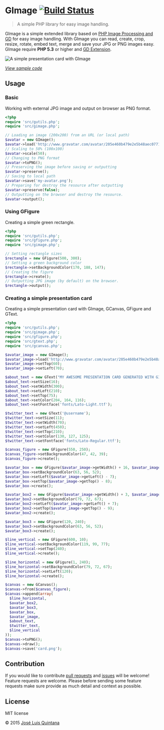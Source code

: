 # GImage [![Build Status](http://img.shields.io/travis/quintana-dev/gimage.svg?style=flat-square)](https://travis-ci.org/quintana-dev/gimage)

> A simple PHP library for easy image handling.

GImage is a simple extended library based on [PHP Image Processing and GD](http://php.net/manual/en/book.image.php) for easy image handling. With GImage you can read, create, crop, resize, rotate, embed text, merge and save your JPG or PNG images easy. GImage require **PHP 5.3** or higher and [GD Extension](http://php.net/manual/en/book.image.php).

![A simple presentation card with GImage](https://cloud.githubusercontent.com/assets/1700322/11167177/21e9f6ca-8b25-11e5-8737-c50a48506f17.png)

[*View sample code*](#creating-a-simple-presentation-card)

## Usage

### Basic

Working with external JPG image and output on browser as PNG format.

```php
<?php
require 'src/gutils.php';
require 'src/gimage.php';

// Loading an image (200x200) from an URL (or local path)
$avatar = new GImage();
$avatar->load('http://www.gravatar.com/avatar/205e460b479e2e5b48aec07710c08d50?s=200.jpg');
// Scaling to 50% (100x100)
$avatar->scale(50);
// Changing to PNG format
$avatar->toPNG();
// Preserving the image before saving or outputting
$avatar->preserve();
// Saving to local path
$avatar->save('my-avatar.png');
// Preparing for destroy the resource after outputting
$avatar->preserve(false);
// Outputting on the browser and destroy the resource.
$avatar->output();
```

### Using GFigure

Creating a simple green rectangle.

```php
<?php
require 'src/gutils.php';
require 'src/gfigure.php';
require 'src/gimage.php';

// Setting rectangle sizes
$rectangle = new GFigure(500, 300);
// Setting a green background color
$rectangle->setBackgroundColor(170, 188, 147);
// Creating the figure
$rectangle->create();
// Outputting JPG image (by default) on the browser.
$rectangle->output();
```

### Creating a simple presentation card
Creating a simple presentation card with GImage, GCanvas, GFigure and GText.

```php
<?php
require 'src/gutils.php';
require 'src/gimage.php';
require 'src/gfigure.php';
require 'src/gtext.php';
require 'src/gcanvas.php';

$avatar_image = new GImage();
$avatar_image->load('http://www.gravatar.com/avatar/205e460b479e2e5b48aec07710c08d50?s=100.jpg');
$avatar_image->setTop(60);
$avatar_image->setLeft(70);

$about_text = new GText("MY AWESOME PRESENTATION CARD GENERATED WITH GIMAGE");
$about_text->setSize(16);
$about_text->setWidth(300);
$about_text->setLeft(210);
$about_text->setTop(75);
$about_text->setColor(204, 164, 116);
$about_text->setFontface('fonts/Lato-Light.ttf');

$twitter_text = new GText('@username');
$twitter_text->setSize(11);
$twitter_text->setWidth(70);
$twitter_text->setLeft(450);
$twitter_text->setTop(210);
$twitter_text->setColor(130, 127, 125);
$twitter_text->setFontface('fonts/Lato-Regular.ttf');

$canvas_figure = new GFigure(550, 250);
$canvas_figure->setBackgroundColor(47, 42, 39);
$canvas_figure->create();

$avatar_box = new GFigure($avatar_image->getWidth() + 16, $avatar_image->getHeight() + 17);
$avatar_box->setBackgroundColor(63, 56, 52);
$avatar_box->setLeft($avatar_image->getLeft() - 7);
$avatar_box->setTop($avatar_image->getTop() - 8);
$avatar_box->create();

$avatar_box2 = new GFigure($avatar_image->getWidth() + 3, $avatar_image->getHeight() + 19);
$avatar_box2->setBackgroundColor(79, 72, 67);
$avatar_box2->setLeft($avatar_image->getLeft() + 7);
$avatar_box2->setTop($avatar_image->getTop() - 9);
$avatar_box2->create();

$avatar_box3 = new GFigure(120, 240);
$avatar_box3->setBackgroundColor(63, 56, 52);
$avatar_box3->create();

$line_vertical = new GFigure(600, 10);
$line_vertical->setBackgroundColor(119, 99, 77);
$line_vertical->setTop(240);
$line_vertical->create();

$line_horizontal = new GFigure(1, 240);
$line_horizontal->setBackgroundColor(79, 72, 67);
$line_horizontal->setLeft(120);
$line_horizontal->create();

$canvas = new GCanvas();
$canvas->from($canvas_figure);
$canvas->append(array(
  $line_horizontal,
  $avatar_box2,
  $avatar_box3,
  $avatar_box,
  $avatar_image,
  $about_text,
  $twitter_text,
  $line_vertical
));
$canvas->toPNG();
$canvas->draw();
$canvas->save('card.png');
```

## Contribution
If you would like to contribute [pull requests](https://github.com/quintana-dev/gimage/pulls) and [issues](https://github.com/quintana-dev/gimage/issues) will be welcome! Feature requests are welcome. Please before sending some feature requests make sure provide as much detail and context as possible.

## License
MIT license

© 2015 [José Luis Quintana](http://quintana.io)

